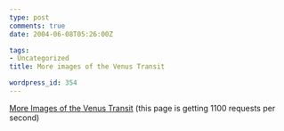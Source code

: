 ```yaml
---
type: post
comments: true
date: 2004-06-08T05:26:00Z

tags:
- Uncategorized
title: More images of the Venus Transit

wordpress_id: 354
---
```


[More Images of the Venus Transit](http://www.vt-2004.org/central/) (this page is getting 1100 requests per second)
